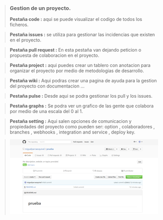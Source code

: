 > ### Gestion de un proyecto.
> **Pestaña code :** aqui se puede visualizar el codigo de todos los ficheros.

> **Pestaña issues :** se utiliza para gestionar las incidencias que existen en el proyecto.

> **Pestaña pull request :** En esta pestaña van dejando peticion o propuesta de colaboracion en el proyecto.

> **Pestaña project :** aqui puedes crear un tablero con anotacion para organizar el proyecto por medio de metodologias de desarrollo.

> **Pestaña wiki :** Aqui podras crear una pagina de ayuda para la gestion del proyecto con documentacion ...

> **Pestaña pulse :** Desde aqui se podra gestionar los pull y los issues.

> **Pestaña graphs :** Se podra ver un grafico de las gente que colabora por medio de una escala del 0 al 1.

> **Pestaña setting :** Aqui salen opciones de comunicacion y propiedades del proyecto como pueden ser: option , colaboradores , branches , webhooks , integration and service , deploy key.

> ![](../../imagenes/github/6ventanalogeado.png)
